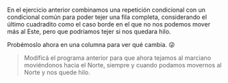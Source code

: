 <gs-attire attire-url="https://raw.githubusercontent.com/MumukiProject/mumuki-guia-gobstones-repeticion-condicional-ii-kids/master/assets/attires/config_1538410692480.json"></gs-attire>

En el ejercicio anterior combinamos una repetición condicional con un condicional común para poder tejer una fila completa, considerando el último cuadradito como el caso borde en el que no nos podemos mover más al Este, pero que podríamos tejer si nos quedara hilo. 

Probémoslo ahora en una columna para ver qué cambia. :stuck_out_tongue_winking_eye:
 
> Modificá el programa anterior para que ahora tejamos al marciano moviéndonos hacia el Norte, siempre y cuando podamos movernos al Norte y nos quede hilo. 